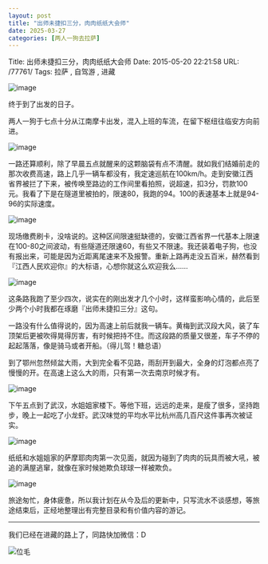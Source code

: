 ```yaml
---
layout: post
title: "出师未捷扣三分，肉肉纸纸大会师"
date: 2025-03-27
categories: [两人一狗去拉萨]
---
```


Title: 出师未捷扣三分，肉肉纸纸大会师
Date: 2015-05-20 22:21:58
URL: /77761/
Tags: 拉萨 , 自驾游 , 进藏

![image](http://img.weimao.me/2019-05-21-022709.gif)

终于到了出发的日子。

两人一狗于七点十分从江南摩卡出发，混入上班的车流，在留下枢纽往临安方向前进。

![image](http://img.weimao.me/2019-05-21-022715.jpg)

一路还算顺利，除了早晨五点就醒来的这颗脑袋有点不清醒。就如我们结婚前走的那次收费高速，路上几乎一辆车都没有，我定速巡航在100km/h。走到安徽江西省界被拦了下来，被传唤至路边的工作间里看拍照，说超速，扣3分，罚款100元。我看了下是在隧道里被拍的，限速80，我跑的94。100的表速基本上就是94-96的实际速度。

![image](http://img.weimao.me/2019-05-21-022718.jpg)

现场缴费刷卡，没啥说的。这种区间限速挺缺德的，安徽江西省界一代基本上限速在100-80之间波动，有些隧道还限速60，有些又不限速。我还装着电子狗，也没有报出来，可能是因为近距离尾速来不及报警。重新上路再走没五百米，赫然看到『江西人民欢迎你』的大标语，心想你就这么欢迎我么……

![image](http://img.weimao.me/2019-05-21-022721.jpg)

这条路我跑了至少四次，说实在的刚出发才几个小时，这样蛮影响心情的，此后至少两个小时我都在琢磨『出师未捷扣三分』这句。

一路没有什么值得说的，因为高速上前后就我一辆车。黄梅到武汉段大风，装了车顶架后更被吹得晃得厉害，有时候把持不住。而这段路的质量又很差，车子不停的起起落落，像是骑马或者开船。（得儿驾！糖总语）

到了鄂州忽然倾盆大雨，大到完全看不见路，雨刮开到最大，全身的灯泡都点亮了慢慢的开。在高速上这么大的雨，只有第一次去南京时候才有。

![image](http://img.weimao.me/2019-05-21-022724.jpg)

下午五点到了武汉，水姐姐家楼下。等他下班，远远的走来，是瘦了很多，坚持跑步，晚上一起吃了小龙虾。武汉味觉的平均水平比杭州高几百尺这件事再次被证实。

![image](http://img.weimao.me/2019-05-21-022727.jpg)

纸纸和水姐姐家的萨摩耶肉肉第一次见面，就因为碰到了肉肉的玩具而被大吼，被追的满屋逃窜，就像在家时候她欺负球球一样被欺负。

![image](http://img.weimao.me/2019-05-21-022730.jpg)

旅途匆忙，身体疲惫，所以我计划在从今及后的更新中，只写流水不谈感想，等旅途结束后，正经地整理出有完整目录和有价值内容的游记。

* * *

我们已经在进藏的路上了，同路快加微信：D

![位毛](http://img.weimao.me/2019-05-21-022732.png)